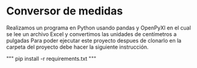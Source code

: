# Conversor de medidas

Realizamos un programa en Python usando pandas y OpenPyXl en el cual se lee un archivo Excel y convertimos las unidades de centímetros a pulgadas
Para poder ejecutar este proyecto despues de clonarlo en la carpeta del proyecto debe hacer la siguiente instrucción.

"""
pip install -r requirements.txt 
"""
